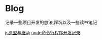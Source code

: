 # Blog

记录一些项目开发的想法,踩坑以及一些读书笔记

[js原型与继承](https://github.com/junfeisu/Blog/issues/2)
[node命令行程序开发记录](https://github.com/junfeisu/Blog/issues/1)
